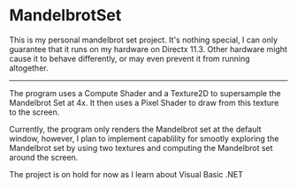 # MandelbrotSet
<p>This is my personal mandelbrot set project. It's nothing special, I can only guarantee that it runs on my hardware on Directx 11.3. Other hardware might cause it to
behave differently, or may even prevent it from running altogether.<br></p>
<hr style="height:1px !important;">
<p>The program uses a Compute Shader and a Texture2D to supersample the Mandelbrot Set at 4x. It then uses a Pixel Shader to draw from this texture to the screen.<br></p>
<p>Currently, the program only renders the Mandelbrot set at the default window, however, I plan to implement capablility for smootly exploring the Mandelbrot set by using two textures and computing the Mandelbrot set around the screen.</p>
<p>The project is on hold for now as I learn about Visual Basic .NET</p>
